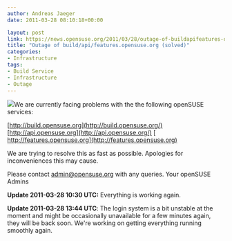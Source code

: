 ```yaml
---
author: Andreas Jaeger
date: 2011-03-28 08:10:18+00:00

layout: post
link: https://news.opensuse.org/2011/03/28/outage-of-buildapifeatures-opensuse-org/
title: "Outage of build/api/features.opensuse.org (solved)"
categories:
- Infrastructure
tags:
- Build Service
- Infrastructure
- Outage
---
```

![](http://en.opensuse.org/images/4/43/Failgeeko.png)We are currently facing problems with the the following openSUSE services:

[http://build.opensuse.org](http://build.opensuse.org/)
[http://api.opensuse.org](http://api.opensuse.org/)
[ http://features.opensuse.org](http://features.opensuse.org)

[ ](http://features.opensuse.org)We are trying to resolve this as fast as possible. Apologies for inconveniences this may cause.

Please contact admin@opensuse.org with any queries.
Your openSUSE Admins

**Update 2011-03-28 10:30 UTC:** Everything is working again.

**Update 2011-03-28 13:44 UTC**: The login system is a bit unstable at the moment and might be occasionally unavailable for a few minutes again, they will be back soon. We're working on getting everything running smoothly again.		
